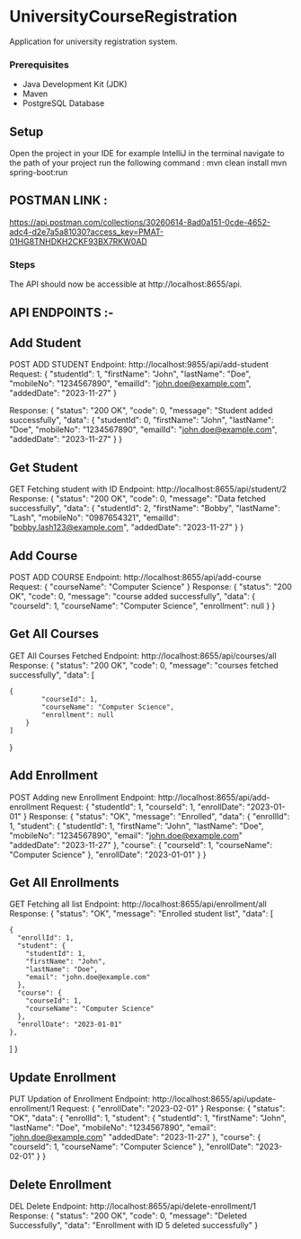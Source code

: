 # UniversityCourseRegistration
Application for university registration system.

### Prerequisites
- Java Development Kit (JDK)
- Maven
- PostgreSQL Database

## Setup

Open the project in your IDE for example IntelliJ 
in the terminal navigate to the path of your project 
run the following command : 
mvn clean install
mvn spring-boot:run


## POSTMAN LINK :

https://api.postman.com/collections/30260614-8ad0a151-0cde-4652-adc4-d2e7a5a81030?access_key=PMAT-01HG8TNHDKH2CKF93BX7RKW0AD

### Steps

The API should now be accessible at http://localhost:8655/api.


## API ENDPOINTS :-

## Add Student 

POST ADD STUDENT
Endpoint: http://localhost:9855/api/add-student
Request:
{
  "studentId": 1,
  "firstName": "John",
  "lastName": "Doe",
  "mobileNo": "1234567890",
  "emailId": "john.doe@example.com",
  "addedDate": "2023-11-27"
}

Response:
{
    "status": "200 OK",
    "code": 0,
    "message": "Student added successfully",
    "data": {
        "studentId": 0,
        "firstName": "John",
        "lastName": "Doe",
        "mobileNo": "1234567890",
        "emailId": "john.doe@example.com",
        "addedDate": "2023-11-27"
    }
}

## Get Student

GET Fetching student with ID
Endpoint: http://localhost:8655/api/student/2
Response:
{
    "status": "200 OK",
    "code": 0,
    "message": "Data fetched successfully",
    "data": {
        "studentId": 2,
        "firstName": "Bobby",
        "lastName": "Lash",
        "mobileNo": "0987654321",
        "emailId": "bobby.lash123@example.com",
        "addedDate": "2023-11-27"
    }
}

## Add Course

POST ADD COURSE
Endpoint: http://localhost:8655/api/add-course
Request:
{
  "courseName": "Computer Science"
}
Response:
{
    "status": "200 OK",
    "code": 0,
    "message": "course added successfully",
    "data": {
        "courseId": 1,
        "courseName": "Computer Science",
        "enrollment": null
    }
}

## Get All Courses

GET All Courses Fetched
Endpoint: http://localhost:8655/api/courses/all
Response:
{
    "status": "200 OK",
    "code": 0,
    "message": "courses fetched successfully",
    "data": [
    
    {
            "courseId": 1,
            "courseName": "Computer Science",
            "enrollment": null
        }
    ]
}

## Add Enrollment

POST Adding new Enrollment
Endpoint: http://localhost:8655/api/add-enrollment
Request:
{
  "studentId": 1,
  "courseId": 1,
  "enrollDate": "2023-01-01"
}
Response:
{
  "status": "OK",
  "message": "Enrolled",
  "data": {
    "enrollId": 1,
    "student": {
      "studentId": 1,
      "firstName": "John",
      "lastName": "Doe",
      "mobileNo": "1234567890",
      "email": "john.doe@example.com"
      "addedDate": "2023-11-27"
    },
    "course": {
      "courseId": 1,
      "courseName": "Computer Science"
    },
    "enrollDate": "2023-01-01"
  }
}

## Get All Enrollments

GET Fetching all list
Endpoint: http://localhost:8655/api/enrollment/all
Response:
{
  "status": "OK",
  "message": "Enrolled student list",
  "data": [
  
    {
      "enrollId": 1,
      "student": {
        "studentId": 1,
        "firstName": "John",
        "lastName": "Doe",
        "email": "john.doe@example.com"
      },
      "course": {
        "courseId": 1,
        "courseName": "Computer Science"
      },
      "enrollDate": "2023-01-01"
    },
  ]
}

## Update Enrollment

PUT Updation of Enrollment
Endpoint: http://localhost:8655/api/update-enrollment/1
Request:
{
  "enrollDate": "2023-02-01"
}
Response:
{
  "status": "OK",
  "data": {
    "enrollId": 1,
    "student": {
      "studentId": 1,
      "firstName": "John",
      "lastName": "Doe",
      "mobileNo": "1234567890",
      "email": "john.doe@example.com"
      "addedDate": "2023-11-27"
    },
    "course": {
      "courseId": 1,
      "courseName": "Computer Science"
    },
    "enrollDate": "2023-02-01"
  }
}

## Delete Enrollment

DEL Delete
Endpoint: http://localhost:8655/api/delete-enrollment/1
Response: 
{
    "status": "200 OK",
    "code": 0,
    "message": "Deleted Successfully",
    "data": "Enrollment with ID 5 deleted successfully"
}


